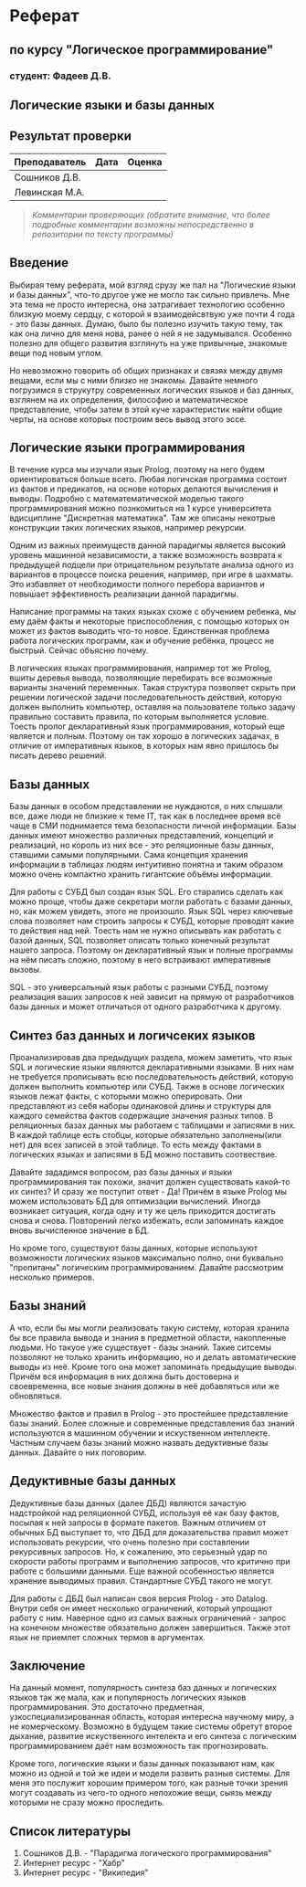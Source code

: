 # Реферат

## по курсу "Логическое программирование"

### студент: Фадеев Д.В.

## Логические языки и базы данных

## Результат проверки

| Преподаватель     | Дата         |  Оценка       |
|-------------------|--------------|---------------|
| Сошников Д.В. |              |               |
| Левинская М.А.|              |               |

> *Комментарии проверяющих (обратите внимание, что более подробные комментарии возможны непосредственно в репозитории по тексту программы)*

## Введение

Выбирая тему реферата, мой взгляд срузу же пал на "Логические языки и базы данных", что-то другое уже не могло так сильно привлечь. Мне эта тема не просто интересна, она затрагивает технологию особенно близкую моему сердцу, с которой я взаимодейсвтвую уже почти 4 года - это базы данных. Думаю, было бы полезно изучить такую тему, так как она лично для меня нова, ранее о ней я не задумывался. Особенно полезно для общего развития взглянуть на уже привычные, знакомые вещи под новым углом.

Но невозможно говорить об общих признаках и связях между двумя вещами, если мы с ними близко не знакомы. Давайте немного погрузимся в струкутру современных логических языков и баз данных, взглянем на их определения, философию и математическое представление, чтобы затем в этой куче характеристик найти общие черты, на основе которых построим весь вывод этого эссе.

## Логические языки программирования
В течение курса мы изучали язык Prolog, поэтому на него будем ориентироваться больше всего. Любая логичская программа состоит из фактов и предикатов, на основе которых делаются вычисления и выводы. Подробно с математематической моделью такого программирования можно познкомиться на 1 курсе университета  вдисциплине "Дискретная математика". Там же описаны некотрые конструкции таких логических языков, например рекурсии.

Одним из важных преимуществ данной парадигмы является высокий уровень машинной независимости, а также возможность возврата к предыдущей подцели при отрицательном результате анализа одного из вариантов в процессе поиска решения, например, при игре в шахматы. Это избавляет от необходимости полного перебора вариантов и повышает эффективность реализации данной парадигмы.

Написание программы на таких языках схоже с обучением ребенка, мы ему даём факты и некоторые приспособления, с помощью которых он может из фактов выводить что-то новое. Единственная проблема работа логических программ, как и обучение ребёнка, процесс не быстрый. Сейчас объясню почему.

В логических языках программирования, например тот же Prolog, вшиты деревья вывода, позволяющие перебирать все возможные варианты значений переменных. Такая структура позволяет скрыть при решении логической задачи последовательность действий, которую должен выполнить компьютер, оставляя на пользователе только задачу правильно составить правила, по которым выполняется условие. Тоесть пролог декларативный язык программирования, который еще является и полным. Поэтому он так хорошо в логических задачах, в отличие от императивных языков, в которых нам явно пришлось бы писать дерево решений.

## Базы данных
Базы данных в особом представлении не нуждаются, о них слышали все, даже люди не близкие к теме IT, так как в последнее время всё чаще в СМИ поднимается тема безопасности личной информации. Базы данных имеют множество различных представлений, концепций и реализаций, но король из них все - это реляционные базы данных, ставшими самыми популярными. Сама концепция хранения информации в таблицах людям интуитивно понятна и таким образом можно очень компактно хранить гигантские объёмы информации. 

Для работы с СУБД был создан язык SQL. Его старались сделать как можно проще, чтобы даже секретари могли работать с базами данных, но, как можем увидеть, этого не произошло. Язык SQL через ключевые слова позволяет нам строить запросы к СУБД, которые проводят какие то действия над ней. Тоесть нам не нужно описывать как работать с базой данных, SQL позволяет описать только конечный результат нашего запроса. Поэтому он декларативный язык и полные программы на нём писать сложно, поэтому в него встраивают императивные вызовы.

SQL - это универсальный язык работы с разными СУБД, поэтому реализация ваших запросов к ней зависит на прямую от разработчиков базы данных и может отличаться от одного разработчика к другому.

## Синтез баз данных и логичсеких языков
Проанализировав два предыдущих раздела, можем заметить, что язык SQL и логические языки являются декларативными языками. В них нам не требуется прописывать всю последовательность действий, которую должен выполнить компьютер или СУБД. Также в основе логических языков лежат факты, с которыми можно оперировать. Они представляют из себя наборы одинаковой длины и структуры для каждого семейства фактов содержащие значения разных типов. В реляционных базах данных мы работаем с таблицами и записями в них. В каждой таблице есть стобцы, которые обязательно заполнены(или нет) для всех записей в этой таблице. То есть между фактами в логических языках и записями в БД можно поставить соотвествие.

Давайте зададимся вопросом, раз базы данных и языки программирования так похожи, значит должен существовать какой-то их синтез? И сразу же поступит ответ - Да! Причём в языке Prolog мы можем использовать БД для оптимизации вычислений. Иногда возникает ситуация, когда одну и ту же цель приходится достигать снова и снова. Повторений легко избежать, если запоминать каждое вновь вычисленное значение в БД.

Но кроме того, существуют базы данных, которые используют возможности логических языков максимально полно, они буквально "пропитаны" логическим программированием. Давайте рассмотрим несколько примеров.

## Базы знаний
А что, если бы мы могли реализовать такую систему, которая хранила бы все правила вывода и знания в предметной области, накопленные людьми. Но такуое уже существует - базы знаний. Такие ситсемы позволяют не только хранить информацию, но и делать автоматические выводы из неё. Кроме того она может запоминать предыдущие выводы. Причём вся информация в них должна быть достоверна и своевременна, все новые знания должны в неё добавляться или же обновляться. 

Множество фактов и правил в Prolog - это простейшее представление базы знаний. Более сложные и современные представления баз знаний используются в машинном обучении и искуственном интеллекте.
Частным случаем базы знаний можно назвать дедуктивные базы данных. Давайте о них поговорим.

## Дедуктивные базы данных 
Дедуктивные базы данных (далее ДБД) являются зачастую надстройкой над реляционной СУБД, используя её как базу фактов, посылая к ней запросы в формате пакетов. Важным отличием от обычных БД выступает то, что ДБД для доказательства правил может использовать рекурсии, что очень полезно при составлении рекурсивных запросов. Но, к сожалению, это серьезный удар по скорости работы программ и выполнению запросов, что критично при работе с большими данными. Еще важной особенностью является хранение выводимых правил. Стандартные СУБД такого не могут.

Для работы с ДБД был написан своя версия Prolog - это Datalog. Внутри себя он имеет несколько ограничений, который упрощают работу с ним. Наверное одно из самых важных ограничений - запрос на конечном множестве обязательно должен завершиться. Также этот язык не приемлет сложных термов в аргументах.

## Заключение

На данный момент, популярность синтеза баз данных и логических языков так же мала, как и популярность логических языков программирования. Это достаточно предметная, узкоспециализированная область, которая интересна научному миру, а не комерческому. Возможно в будущем такие системы обретут второе дыхание, развитие искуственного интелекта и его синтеза с логическим программированием даёт нам возможность так прогнозировать.

Кроме того, логические языки и базы данных показывают нам, как можно из одной и той же идеи и модели развить разные системы. Для меня это послужит хорошим примером того, как разные точки зрения могут создавать из чего-то одного непохожие вещи, сыязь между которыми не сразу можно проследить. 

## Список литературы

1. Сошников Д.В. - "Парадигма логического программирования"
3. Интернет ресурс - "Хабр"
4. Интернет ресурс - "Википедия"